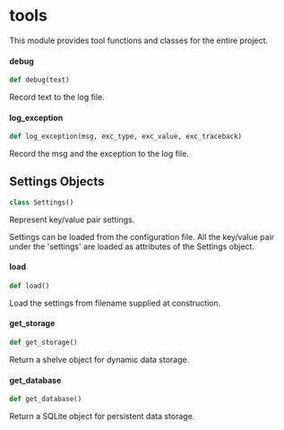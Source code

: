 <a id="tools"></a>

# tools

This module provides tool functions and classes for the entire project.

<a id="tools.debug"></a>

#### debug

```python
def debug(text)
```

Record text to the log file.

<a id="tools.log_exception"></a>

#### log\_exception

```python
def log_exception(msg, exc_type, exc_value, exc_traceback)
```

Record the msg and the exception to the log file.

<a id="tools.Settings"></a>

## Settings Objects

```python
class Settings()
```

Represent key/value pair settings.

Settings can be loaded from the configuration file. All the key/value pair
under the 'settings' are loaded as attributes of the Settings object.

<a id="tools.Settings.load"></a>

#### load

```python
def load()
```

Load the settings from filename supplied at construction.

<a id="tools.get_storage"></a>

#### get\_storage

```python
def get_storage()
```

Return a shelve object for dynamic data storage.

<a id="tools.get_database"></a>

#### get\_database

```python
def get_database()
```

Return a SQLite object for persistent data storage.

